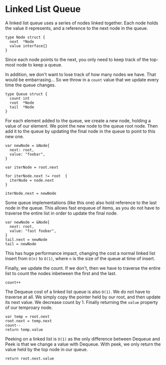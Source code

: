 # Linked List Queue

A linked list queue uses a series of nodes linked together. Each node holds the value it represents, and a reference to the next node in the queue.

```golang
type Node struct {
  next  *Node
  value interface{}
}
```

Since each node points to the next, you only need to keep track of the top-most node to keep a queue.

In addition, we don't want to lose track of how many nodes we have. That would be embarrasing... So we throw in a `count` value that we update every time the queue changes.

```golang
type Queue struct {
  count int
  root  *Node
  tail  *Node
}
```

For each element added to the queue, we create a new node, holding a value of our element. We point the new node to the queue root node. Then add it to the queue by updating the final node in the queue to point to this new one.

```golang
var newNode = &Node{
  next: root,
  value: "foobar",
}

var iterNode = root.next

for iterNode.next != root  {
  iterNode = node.next
}

iterNode.next = newNode
```

Some queue implementations (like this one) also hold reference to the last node in the queue. This allows fast enqueue of items, as you do not have to traverse the entire list in order to update the final node.

```golang
var newNode = &Node{
  next: root,
  value: "fast foobar",
}
tail.next = newNode
tail = newNode
```

This has huge performance impact, changing the cost a normal linked list insert from `O(n)` to `O(1)`, where `n` is the size of the queue at time of insert.

Finally, we update the count. If we don't, then we have to traverse the entire list to count the nodes inbetween the first and the last.

```golang
count++
```


The Dequeue cost of a linked list queue is also `O(1)`. We do not have to traverse at all. We simply copy the pointer held by our root, and then update its next value. We decrease count by 1. Finally returning the `value` property of our temproary node.

```golang
var temp = root.next
root.next = temp.next
count--
return temp.value
```

Peeking on a linked list is `O(1)` as the only difference between Dequeue and Peek is that we change a value with Dequeue. With peek, we only return the value held by the top node in our queue.

```golang
return root.next.value
```
